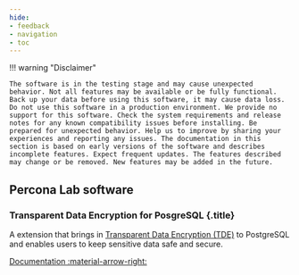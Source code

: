 ```yaml
---
hide:
- feedback
- navigation
- toc
---
```


!!! warning "Disclaimer"
    
    The software is in the testing stage and may cause unexpected behavior. Not all features may be available or be fully functional. Back up your data before using this software, it may cause data loss. Do not use this software in a production environment. We provide no support for this software. Check the system requirements and release notes for any known compatibility issues before installing. Be prepared for unexpected behavior. Help us to improve by sharing your experiences and reporting any issues. The documentation in this section is based on early versions of the software and describes incomplete features. Expect frequent updates. The features described may change or be removed. New features may be added in the future.

## Percona Lab software

<div data-banner markdown>

### Transparent Data Encryption for PosgreSQL {.title}

A extension that brings in [Transparent Data Encryption (TDE)](https://percona-lab.github.io/pg_tde/main/tde.html) to PostgreSQL and enables users to keep sensitive data safe and secure.

<div class="actions" markdown>

[Documentation :material-arrow-right:](https://percona-lab.github.io/pg_tde/main/)

</div>
</div>